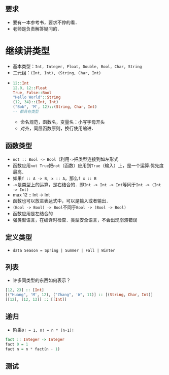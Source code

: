 ## 要求
+ 要有一本参考书，要求不停的看．
+ 老师是负责解答疑问的．

# 继续讲类型
+ 基本类型：`Int, Integer, Float, Double, Bool, Char, String`
+ 二元组：`(Int, Int), (String, Char, Int)`
+ ```haskell
  12::Int
  12.0, 12::Float
  True, False::Bool
  "Hello World"::String
  (12, 34)::(Int, Int)
  ("Bob", 'M', 12)::(String, Char, Int)
  -- 都具有类型
  ```
  + 命名规范，函数名，变量名：小写字母开头
  + 对齐，同层函数原则，换行使用缩进．

## 函数类型
  + `not :: Bool -> Bool`（利用`->`把类型连接到如左形式
  + 函数应用`not True`把`not`（函数）应用到`True`（输入）上，是一个运算.优先度最高．
  + 如果`f :: A -> B, x :: A`，那么`f x :: B`
  + `->`是类型上的运算，是右结合的．即`Int -> Int -> Int`等同于`Int -> (Int -> Int)`
  + max 12 :: Int -> Int
  + 函数也可以放进表达式中，可以是输入或者输出．
  + `(Bool -> Bool) -> Bool`不同于`Bool -> (Bool -> Bool)`
  + 函数应用是左结合的
+ 强类型语言，在编译时检查．类型安全语言，不会出现崩溃错误

## 定义类型
  + `data Season = Spring | Summer | Fall | Winter`

## 列表
  + 许多同类型的东西如何表示？
  ```Haskell
  [12, 23] :: [Int]
  [("Huang", 'M', 12), ("Zhang", 'W', 11)] :: [(String, Char, Int)]
  [[12], [12, 13]] :: [[Int]]
  ```

## 递归
  + 阶乘`0! = 1, n! = n * (n-1)!`
  ```Haskell
  fact :: Integer -> Integer
  fact 0 = 1
  fact n = n * fact(n - 1)
  ```
## 测试

